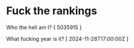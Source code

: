 # Fuck the rankings

Who the hell am I?
{ 5035915 }

What fucking year is it?
[ 2024-11-28T17:00:00Z ]
